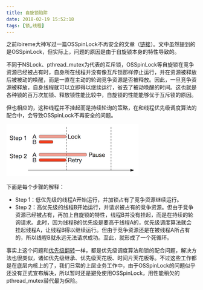 ```yaml
---
title: 自旋锁陷阱
date: 2018-02-19 15:52:18
tags: [锁,线程]
---
```

之前ibireme大神写过一篇OSSpinLock不再安全的文章（[链接](https://blog.ibireme.com/2016/01/16/spinlock_is_unsafe_in_ios/)）。文中虽然提到的是OSSpinLock，但实际上，问题的原因是由于自旋锁本身的特性导致的。

不同于NSLock、pthread_mutex为代表的互斥锁，OSSpinLock等自旋锁在竞争资源已经被占有时，自身所在线程并没有像互斥锁那样停止运行，并在资源被释放后被被动的唤醒，而是一直在主动的轮询竞争资源是否被释放。因此，一旦竞争资源被释放，自身线程就可以立即得以继续运行，省去了被动唤醒的时间。这也就是各种锁的百万次加锁、释放锁性能比较中，自旋锁的性能能够优于互斥锁的原因。

但也相应的，这种线程并不挂起而是持续轮询的策略，在和线程优先级调度算法的配合中，会导致OSSpinLock不再安全的问题。

![](/images/自旋锁陷阱/自旋锁陷阱_1.png)

下面是每个步骤的解释：

- Step 1：低优先级的线程A开始运行，并加锁占有了竞争资源继续运行。
- Step 2：高优先级的线程B开始运行，并请求被占有的竞争资源。但由于竞争资源已经被占有，再加上自旋锁的特性，线程B并没有挂起，而是在持续的轮询请求。此时，因为线程B的优先级是要高于线程A的，优先级调度算法就会挂起线程A，让线程B得以继续运行。但由于竞争资源还是在被线程A所占有的，所以线程B就永远无法请求成功。至此，就形成了一个死循环。

事实上这个问题和[优先级翻转](https://benarvin.github.io/2018/02/16/优先级翻转/)一样，都是优先级调度算法和锁的配合问题，解决方法也很类似，诸如优先级继承、优先级天花板、时间片天花板等。不过这些工作都是在底层内核上的了，我们日常的上层业务工作中，由于OSSpinLock的问题似乎还没有正式宣布解决，所以暂时还是避免使用OSSpinLock，用性能稍欠的pthread_mutex替代最为保险。

